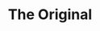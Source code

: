 ---
ee_id_thing: '4462'
site: '1'
type: '2'
inv_num: 2018-124
url: 2018-124-the-original
title: The Original
year: '2018'
display_year: '2018'
medium: Ping Men's Tour Structured Men's Hat, Plastic Mannequin Head, Oakley Men's
  OO9154 Half Jacket XL 2.0 Golf Sunglasses, Video Baby Monitor
dims: Variable
pitch: ''
ps: ''
live_url: ''
related: ''
youtube: ''
related_code: ''
imgs: ropac-install-2019-01-db---oU9j.jpg,ropac-install-2019-01-db-ih--NmzH.jpg,the-original-2018-124-db-ug--Gtcn.jpg,the-original-2018-124-db-ug--3Eyf.jpg
subheading: ''
download: ''
add_credit: ''
commission: ''
layout: things-i-made
---